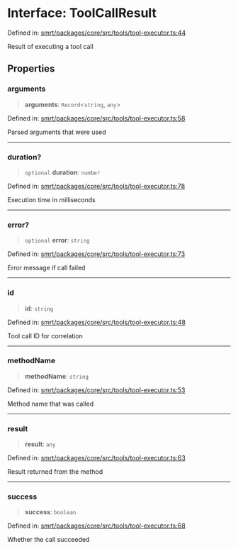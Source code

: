 # Interface: ToolCallResult

Defined in: [smrt/packages/core/src/tools/tool-executor.ts:44](https://github.com/happyvertical/smrt/blob/71a16025d52b026725fd522a392015e67e1d6489/packages/core/src/tools/tool-executor.ts#L44)

Result of executing a tool call

## Properties

### arguments

> **arguments**: `Record`\<`string`, `any`\>

Defined in: [smrt/packages/core/src/tools/tool-executor.ts:58](https://github.com/happyvertical/smrt/blob/71a16025d52b026725fd522a392015e67e1d6489/packages/core/src/tools/tool-executor.ts#L58)

Parsed arguments that were used

***

### duration?

> `optional` **duration**: `number`

Defined in: [smrt/packages/core/src/tools/tool-executor.ts:78](https://github.com/happyvertical/smrt/blob/71a16025d52b026725fd522a392015e67e1d6489/packages/core/src/tools/tool-executor.ts#L78)

Execution time in milliseconds

***

### error?

> `optional` **error**: `string`

Defined in: [smrt/packages/core/src/tools/tool-executor.ts:73](https://github.com/happyvertical/smrt/blob/71a16025d52b026725fd522a392015e67e1d6489/packages/core/src/tools/tool-executor.ts#L73)

Error message if call failed

***

### id

> **id**: `string`

Defined in: [smrt/packages/core/src/tools/tool-executor.ts:48](https://github.com/happyvertical/smrt/blob/71a16025d52b026725fd522a392015e67e1d6489/packages/core/src/tools/tool-executor.ts#L48)

Tool call ID for correlation

***

### methodName

> **methodName**: `string`

Defined in: [smrt/packages/core/src/tools/tool-executor.ts:53](https://github.com/happyvertical/smrt/blob/71a16025d52b026725fd522a392015e67e1d6489/packages/core/src/tools/tool-executor.ts#L53)

Method name that was called

***

### result

> **result**: `any`

Defined in: [smrt/packages/core/src/tools/tool-executor.ts:63](https://github.com/happyvertical/smrt/blob/71a16025d52b026725fd522a392015e67e1d6489/packages/core/src/tools/tool-executor.ts#L63)

Result returned from the method

***

### success

> **success**: `boolean`

Defined in: [smrt/packages/core/src/tools/tool-executor.ts:68](https://github.com/happyvertical/smrt/blob/71a16025d52b026725fd522a392015e67e1d6489/packages/core/src/tools/tool-executor.ts#L68)

Whether the call succeeded
